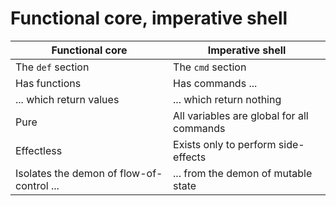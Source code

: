 # Functional core, imperative shell

| Functional core  | Imperative shell |
| ------------- | ------------- |
| The `def` section  | The `cmd` section |
| Has functions | Has commands ... |
| ... which return values | ... which return nothing |
| Pure | All variables are global for all commands |
| Effectless | Exists only to perform side-effects |
| Isolates the demon of flow-of-control ... | ... from the demon of mutable state |

